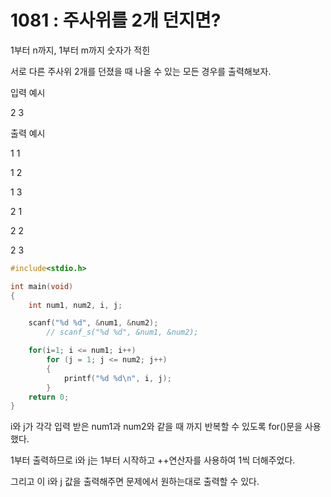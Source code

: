 # 1081 : 주사위를 2개 던지면?
1부터 n까지, 1부터 m까지 숫자가 적힌

서로 다른 주사위 2개를 던졌을 때 나올 수 있는 모든 경우를 출력해보자.

입력 예시   

2 3

출력 예시

1 1

1 2

1 3

2 1

2 2

2 3

```c
#include<stdio.h>

int main(void)
{
	int num1, num2, i, j;

	scanf("%d %d", &num1, &num2);
		// scanf_s("%d %d", &num1, &num2);

	for(i=1; i <= num1; i++)
		for (j = 1; j <= num2; j++)
		{
			printf("%d %d\n", i, j);
		}
	return 0;
}
```
i와 j가 각각 입력 받은 num1과 num2와 같을 때 까지 반복할 수 있도록 for()문을 사용했다.

1부터 출력하므로 i와 j는 1부터 시작하고 ++연산자를 사용하여 1씩 더해주었다.

그리고 이 i와 j 값을 출력해주면 문제에서 원하는대로 출력할 수 있다.
